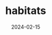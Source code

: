 ---
layout: short
title: "habitats"
date: 2024-02-15
tags: devshort profundidades
short: pSe03VkhsqU
---